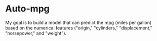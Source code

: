 # Auto-mpg
My goal is to build a model that can predict the mpg (miles per gallon) based on the numerical features ("origin," "cylinders," "displacement," "horsepower," and "weight"). 
